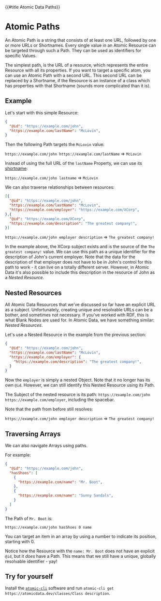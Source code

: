 {{#title Atomic Data Paths}}
# Atomic Paths

An Atomic Path is a string that consists of at least one URL, followed by one or more URLs or Shortnames.
Every single value in an Atomic Resource can be targeted through such a Path.
They can be used as identifiers for specific Values.

The simplest path, is the URL of a resource, which represents the entire Resource with all its properties.
If you want to target a specific atom, you can use an Atomic Path with a second URL.
This second URL can be replaced by a Shortname, if the Resource is an instance of a class which has properties with that Shortname (sounds more complicated than it is).

## Example

Let's start with this simple Resource:

```json
{
  "@id": "https://example.com/john",
  "https://example.com/lastName": "McLovin",
}
```

Then the following Path targets the `McLovin` value:

`https://example.com/john https://example.com/lastName` => `McLovin`

Instead of using the full URL of the `lastName` Property, we can use its [shortname](https://atomicdata.dev/properties/shortname):

`https://example.com/john lastname` => `McLovin`

We can also traverse relationships between resources:

```json
[{
  "@id": "https://example.com/john",
  "https://example.com/lastName": "McLovin",
  "https://example.com/employer": "https://example.com/XCorp",
},{
  "@id": "https://example.com/XCorp",
  "https://example.com/description": "The greatest company!",
}]
```

`https://example.com/john employer description` => `The greatest company!`

In the example above, the XCorp subject exists and is the source of the `The greatest company!` value.
We can use this path as a unique identifier for the description of John's current employer.
Note that the data for the description of that employer does not have to be in John's control for this path to work - it can live on a totally different server.
However, in Atomic Data it's also possible to include this description in the resource of John as a _Nested Resource_.

## Nested Resources

All Atomic Data Resources that we've discussed so far have an explicit URL as a subject.
Unfortunately, creating unique and resolvable URLs can be a bother, and sometimes not necessary.
If you've worked with RDF, this is what Blank Nodes are used for.
In Atomic Data, we have something similar: _Nested Resources_.

Let's use a Nested Resource in the example from the previous section:

```json
{
  "@id": "https://example.com/john",
  "https://example.com/lastName": "McLovin",
  "https://example.com/employer": {
    "https://example.com/description": "The greatest company!",
  }
}
```

Now the `employer` is simply a nested Object.
Note that it no longer has its own `@id`.
However, we can still identify this Nested Resource using its Path.

The Subject of the nested resource is its path: `https://example.com/john https://example.com/employer`, including the spacebar.

Note that the path from before still resolves:

`https://example.com/john employer description` => `The greatest company!`

## Traversing Arrays

We can also navigate Arrays using paths.

For example:

```json
{
  "@id": "https://example.com/john",
  "hasShoes": [
    {
      "https://example.com/name": "Mr. Boot",
    },
    {
      "https://example.com/name": "Sunny Sandals",
    }
  ]
}
```

The Path of `Mr. Boot` is:

```
https://example.com/john hasShoes 0 name
```

You can target an item in an array by using a number to indicate its position, starting with 0.

Notice how the Resource with the `name: Mr. Boot` does not have an explicit `@id`, but it _does_ have a Path.
This means that we still have a unique, globally resolvable identifier - yay!

## Try for yourself

Install the [`atomic-cli`](https://github.com/joepio/atomic/blob/master/cli/README.md) software and run `atomic-cli get https://atomicdata.dev/classes/Class description`.
